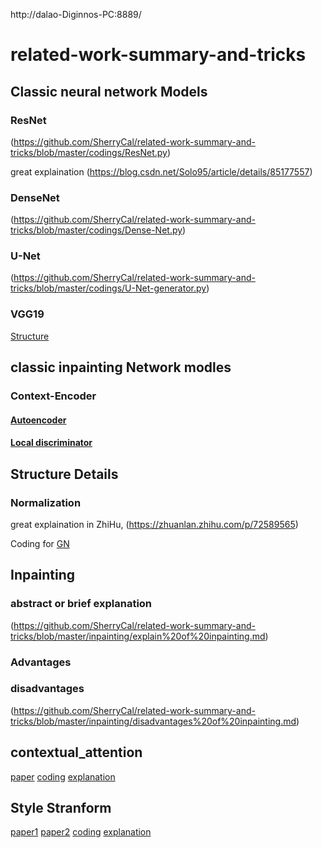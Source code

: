 http://dalao-Diginnos-PC:8889/
# related-work-summary-and-tricks
## Classic neural network Models
### ResNet 
(https://github.com/SherryCal/related-work-summary-and-tricks/blob/master/codings/ResNet.py)

great explaination (https://blog.csdn.net/Solo95/article/details/85177557)
### DenseNet 
(https://github.com/SherryCal/related-work-summary-and-tricks/blob/master/codings/Dense-Net.py)
### U-Net 
(https://github.com/SherryCal/related-work-summary-and-tricks/blob/master/codings/U-Net-generator.py)
### VGG19
[Structure](https://github.com/SherryCal/related-work-summary-and-tricks/blob/master/codings/VGG19.png)

## classic inpainting Network modles
### Context-Encoder
#### [Autoencoder](https://github.com/SherryCal/related-work-summary-and-tricks/blob/master/autoencoder/AE.md)
#### [Local discriminator](https://github.com/SherryCal/related-work-summary-and-tricks/blob/master/inpainting/Local%20discriminator(L-GAN).md)
## Structure Details
### Normalization
great explaination in ZhiHu, (https://zhuanlan.zhihu.com/p/72589565)

Coding for [GN](https://github.com/SherryCal/related-work-summary-and-tricks/blob/master/codings/GN.py)
## Inpainting
### abstract or brief explanation
(https://github.com/SherryCal/related-work-summary-and-tricks/blob/master/inpainting/explain%20of%20inpainting.md)
### Advantages
### disadvantages
(https://github.com/SherryCal/related-work-summary-and-tricks/blob/master/inpainting/disadvantages%20of%20inpainting.md)
## contextual_attention
[paper](https://github.com/SherryCal/related-work-summary-and-tricks/blob/master/explanation%20papers%20with%20codings/Generative%20Image%20Inpainting%20with%20contextual%20attention/Generative%20Image%20Inpainting%20with%20Contextual%20Attention.pdf)
[coding](https://github.com/SherryCal/related-work-summary-and-tricks/blob/master/explanation%20papers%20with%20codings/Generative%20Image%20Inpainting%20with%20contextual%20attention/coding.py#L33)
[explanation](https://github.com/SherryCal/related-work-summary-and-tricks/blob/master/explanation%20papers%20with%20codings/Generative%20Image%20Inpainting%20with%20contextual%20attention/explanation%20about%20Contextual%20Attention.md)
## Style Stranform
[paper1](https://github.com/SherryCal/related-work-summary-and-tricks/blob/master/explanation%20papers%20with%20codings/Image%20Style%20Transform(IST)/A%20Neural%20Algorithm%20of%20Artistic%20Style.pdf)
[paper2](https://github.com/SherryCal/related-work-summary-and-tricks/blob/master/explanation%20papers%20with%20codings/Image%20Style%20Transform(IST)/Image%20Style%20Transfer%20Using%20Convolutional%20Neural%20Networks.pdf)
[coding](https://github.com/SherryCal/related-work-summary-and-tricks/blob/master/explanation%20papers%20with%20codings/Image%20Style%20Transform(IST)/IST.py)
[explanation](https://github.com/SherryCal/related-work-summary-and-tricks/blob/master/explanation%20papers%20with%20codings/Image%20Style%20Transform(IST)/explanation.md)
